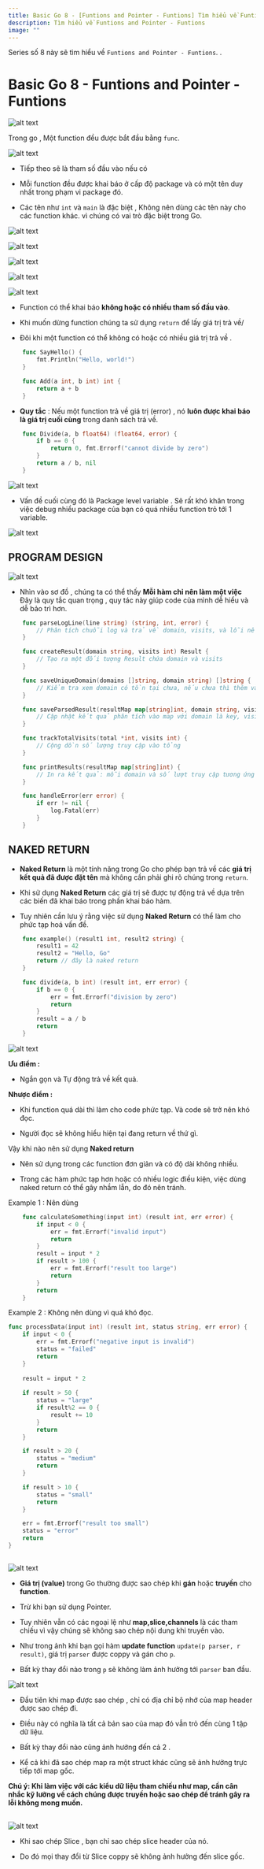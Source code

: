 ```yaml
---
title: Basic Go 8 - [Funtions and Pointer - Funtions] Tìm hiểu về Funtions and Pointer - Funtions
description: Tìm hiểu về Funtions and Pointer - Funtions
image: ""
---
```


Series số 8 này sẽ tìm hiểu về ```Funtions and Pointer - Funtions```.
.
# Basic Go 8 - Funtions and Pointer - Funtions
![alt text](./assets/basic8/functions.png)

Trong go , Một function đều được bắt đầu bằng ```func```.

![alt text](./assets/basic8/func.png)

- Tiếp theo sẽ là tham số đầu vào nếu có

- Mỗi function đều được khai báo ở cấp độ package và có một tên duy nhất trong phạm vi package đó.

- Các tên như ```int``` và ```main``` là đặc biệt , Không nên dùng các tên này cho các function khác. vì chúng có vai trò đặc biệt trong Go.

![alt text](./assets/basic8/namefunction.png)

![alt text](./assets/basic8/variable.png)

![alt text](./assets/basic8/variable2.png)

![alt text](./assets/basic8/returnvalue.png)

![alt text](./assets/basic8/declare.png)

- Function có thể khai báo **không hoặc có nhiều tham số đầu vào**.

- Khi muốn dừng function chúng ta sử dụng ```return``` để lấy giá trị trả về/

- Đôi khi một function có thể không có hoặc có nhiều giá trị trả về .

```go
    func SayHello() {
        fmt.Println("Hello, world!")
    }

    func Add(a int, b int) int {
        return a + b
    }

```

- **Quy tắc** : Nếu một function trả về giá trị (error) , nó **luôn được khai báo là giá trị cuối cùng** trong danh sách trả về.

```go
    func Divide(a, b float64) (float64, error) {
        if b == 0 {
            return 0, fmt.Errorf("cannot divide by zero")
        }
        return a / b, nil
    }
```

![alt text](./assets/basic8/copped.png)

- Vấn đề cuối cùng đó là Package level variable . Sẽ rất khó khăn trong việc debug nhiều package của bạn có quá nhiều function trỏ tới 1 variable.

![alt text](./assets/basic8/debug.png)
## PROGRAM DESIGN
![alt text](./assets/basic8/verb.png)

- Nhìn vào sơ đồ , chúng ta có thể thấy **Mỗi hàm chỉ nên làm một việc** Đây là quy tắc quan trọng , quy tác này giúp code của mình dễ hiểu và dễ bảo trì hơn.

```go
    func parseLogLine(line string) (string, int, error) {
        // Phân tích chuỗi log và trả về domain, visits, và lỗi nếu có
    }

    func createResult(domain string, visits int) Result {
        // Tạo ra một đối tượng Result chứa domain và visits
    }

    func saveUniqueDomain(domains []string, domain string) []string {
        // Kiểm tra xem domain có tồn tại chưa, nếu chưa thì thêm vào slice
    }

    func saveParsedResult(resultMap map[string]int, domain string, visits int) {
        // Cập nhật kết quả phân tích vào map với domain là key, visits là value
    }

    func trackTotalVisits(total *int, visits int) {
        // Cộng dồn số lượng truy cập vào tổng
    }

    func printResults(resultMap map[string]int) {
        // In ra kết quả: mỗi domain và số lượt truy cập tương ứng
    }

    func handleError(err error) {
        if err != nil {
            log.Fatal(err)  
        }
    }
```

## NAKED RETURN

- **Naked Return** là một tính năng trong Go cho phép bạn trả về các **giá trị kết quả đã được đặt tên** mà không cần phải ghi rõ chúng trong ```return```.

- Khi sử dụng **Naked Return** các giá trị sẽ được tự động trả về dựa trên các biến đã khai báo trong phần khai báo hàm.

- Tuy nhiên cần lưu ý rằng việc sử dụng **Naked Return** có thể làm cho phức tạp hoá vấn đề.

```go
    func example() (result1 int, result2 string) {
        result1 = 42
        result2 = "Hello, Go"
        return // đây là naked return
    }
```

```go
    func divide(a, b int) (result int, err error) {
        if b == 0 {
            err = fmt.Errorf("division by zero")
            return
        }
        result = a / b
        return
    }
```

![alt text](./assets/basic8/nakedreturn.png)

**Ưu điểm :**

- Ngắn gọn và Tự động trả về kết quả.

**Nhược điểm :**

- Khi function quá dài thì làm cho code phức tạp. Và code sẽ trở nên khó đọc.

- Người đọc sẽ không hiểu hiện tại đang return về thứ gì.

Vậy khi nào nên sử dụng **Naked return**

- Nên sử dụng trong các function đơn giản và có độ dài không nhiều.

- Trong các hàm phức tạp hơn hoặc có nhiều logic điều kiện, việc dùng naked return có thể gây nhầm lẫn, do đó nên tránh.

Example 1 : Nên dùng
```go
    func calculateSomething(input int) (result int, err error) {
        if input < 0 {
            err = fmt.Errorf("invalid input")
            return
        }
        result = input * 2
        if result > 100 {
            err = fmt.Errorf("result too large")
            return
        }
        return
    }
```
Example 2 : Không nên dùng vì quá khó đọc.
```go
func processData(input int) (result int, status string, err error) {
    if input < 0 {
        err = fmt.Errorf("negative input is invalid")
        status = "failed"
        return
    }
    
    result = input * 2
    
    if result > 50 {
        status = "large"
        if result%2 == 0 {
            result += 10
        }
        return
    }

    if result > 20 {
        status = "medium"
        return
    }

    if result > 10 {
        status = "small"
        return
    }

    err = fmt.Errorf("result too small")
    status = "error"
    return
}
```

##
![alt text](./assets/basic8/coppedandpassed.png)

- **Giá trị (value)** trong Go thường được sao chép khi **gán** hoặc **truyền** cho **function**.

- Trừ khi bạn sử dụng Pointer.

- Tuy nhiên vẫn có các ngoại lệ như **map,slice,channels** là các tham chiếu vì vậy chúng sẽ không sao chép nội dung khi truyền vào.

- Như trong ảnh khi bạn gọi hàm **update function** ```update(p parser, r result)```, giá trị ```parser``` được coppy và gán cho ```p```.

- Bất kỳ thay đổi nào trong ```p``` sẽ không làm ảnh hưởng tới ```parser``` ban đầu.


![alt text](./assets/basic8/coppymap.png)

- Đầu tiên khi map được sao chép , chỉ có địa chỉ bộ nhớ của map header được sao chép đi.

- Điều này có nghĩa là tất cả bản sao của map đó vẫn trỏ đến cùng 1 tập dữ liệu.

- Bất kỳ thay đổi nào cũng ảnh hưởng đến cả 2 .

- Kể cả khi đã sao chép map ra một struct khác cũng sẽ ảnh hưởng trực tiếp tới map gốc.

**Chú ý: Khi làm việc với các kiểu dữ liệu tham chiếu như map, cần cân nhắc kỹ lưỡng về cách chúng được truyền hoặc sao chép để tránh gây ra lỗi không mong muốn.**

##

![alt text](./assets/basic8/slice.png)

- Khi sao chép Slice , bạn chỉ sao chép slice header của nó.

- Do đó mọi thay đổi từ Slice coppy sẽ không ảnh hưởng đến slice gốc.